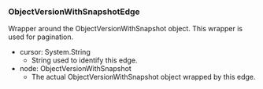 ### ObjectVersionWithSnapshotEdge
Wrapper around the ObjectVersionWithSnapshot object. This wrapper is used for pagination.

- cursor: System.String
  - String used to identify this edge.
- node: ObjectVersionWithSnapshot
  - The actual ObjectVersionWithSnapshot object wrapped by this edge.
